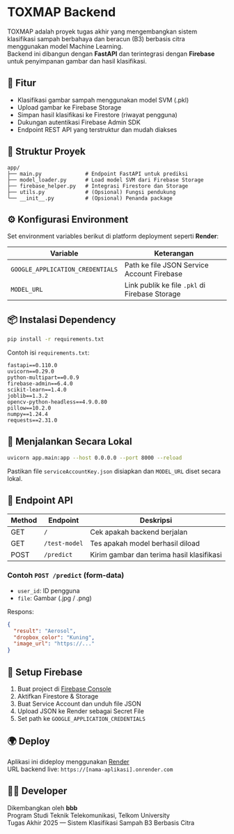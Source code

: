 # TOXMAP Backend

TOXMAP adalah proyek tugas akhir yang mengembangkan sistem klasifikasi sampah berbahaya dan beracun (B3) berbasis citra menggunakan model Machine Learning.  
Backend ini dibangun dengan **FastAPI** dan terintegrasi dengan **Firebase** untuk penyimpanan gambar dan hasil klasifikasi.

## 🚀 Fitur

- Klasifikasi gambar sampah menggunakan model SVM (.pkl)
- Upload gambar ke Firebase Storage
- Simpan hasil klasifikasi ke Firestore (riwayat pengguna)
- Dukungan autentikasi Firebase Admin SDK
- Endpoint REST API yang terstruktur dan mudah diakses

## 🧱 Struktur Proyek

```
app/
├── main.py              # Endpoint FastAPI untuk prediksi
├── model_loader.py      # Load model SVM dari Firebase Storage
├── firebase_helper.py   # Integrasi Firestore dan Storage
├── utils.py             # (Opsional) Fungsi pendukung
└── __init__.py          # (Opsional) Penanda package
```

## ⚙️ Konfigurasi Environment

Set environment variables berikut di platform deployment seperti **Render**:

| Variable                       | Keterangan                                          |
|-------------------------------|-----------------------------------------------------|
| `GOOGLE_APPLICATION_CREDENTIALS` | Path ke file JSON Service Account Firebase        |
| `MODEL_URL`                   | Link publik ke file `.pkl` di Firebase Storage      |

## 📦 Instalasi Dependency

```bash
pip install -r requirements.txt
```

Contoh isi `requirements.txt`:

```
fastapi==0.110.0
uvicorn==0.29.0
python-multipart==0.0.9
firebase-admin==6.4.0
scikit-learn==1.4.0
joblib==1.3.2
opencv-python-headless==4.9.0.80
pillow==10.2.0
numpy==1.24.4
requests==2.31.0
```

## 🏁 Menjalankan Secara Lokal

```bash
uvicorn app.main:app --host 0.0.0.0 --port 8000 --reload
```

Pastikan file `serviceAccountKey.json` disiapkan dan `MODEL_URL` diset secara lokal.

## 🔗 Endpoint API

| Method | Endpoint       | Deskripsi                              |
|--------|----------------|----------------------------------------|
| GET    | `/`            | Cek apakah backend berjalan            |
| GET    | `/test-model`  | Tes apakah model berhasil diload       |
| POST   | `/predict`     | Kirim gambar dan terima hasil klasifikasi |

### Contoh `POST /predict` (form-data)

- `user_id`: ID pengguna
- `file`: Gambar (.jpg / .png)

Respons:
```json
{
  "result": "Aerosol",
  "dropbox_color": "Kuning",
  "image_url": "https://..."
}
```

## 🔐 Setup Firebase

1. Buat project di [Firebase Console](https://console.firebase.google.com/)
2. Aktifkan Firestore & Storage
3. Buat Service Account dan unduh file JSON
4. Upload JSON ke Render sebagai Secret File
5. Set path ke `GOOGLE_APPLICATION_CREDENTIALS`

## 🌍 Deploy

Aplikasi ini dideploy menggunakan [Render](https://render.com/)  
URL backend live: `https://[nama-aplikasi].onrender.com`

## 👨‍💻 Developer

Dikembangkan oleh **bbb**  
Program Studi Teknik Telekomunikasi, Telkom University  
Tugas Akhir 2025 — Sistem Klasifikasi Sampah B3 Berbasis Citra
